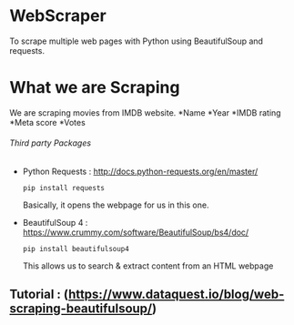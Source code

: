 # WebScraper
To scrape multiple web pages with Python using BeautifulSoup and requests.
# What we are Scraping
We are scraping movies from IMDB website.
*Name
*Year
*IMDB rating
*Meta score
*Votes
###### Third party Packages

- Python Requests : http://docs.python-requests.org/en/master/

    ```
    pip install requests
    ```
    Basically, it opens the webpage for us in this one.

- BeautifulSoup 4 : https://www.crummy.com/software/BeautifulSoup/bs4/doc/

    ```
    pip install beautifulsoup4
    ```
    This allows us to search & extract content from an HTML webpage

## Tutorial : (https://www.dataquest.io/blog/web-scraping-beautifulsoup/)
